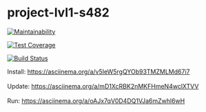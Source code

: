 # project-lvl1-s482

[![Maintainability](https://api.codeclimate.com/v1/badges/d9723a7ee618cc8af2df/maintainability)](https://codeclimate.com/github/alexxis/project-lvl1-s482/maintainability)

[![Test Coverage](https://api.codeclimate.com/v1/badges/d9723a7ee618cc8af2df/test_coverage)](https://codeclimate.com/github/alexxis/project-lvl1-s482/test_coverage)

[![Build Status](https://travis-ci.org/alexxis/project-lvl1-s482.svg?branch=master)](https://travis-ci.org/alexxis/project-lvl1-s482)

Install: https://asciinema.org/a/v5IeW5rgQYOb93TMZMLMd67i7<br><br>
Update: https://asciinema.org/a/mD1XcRBK2nMKFHmeN4wclXTVV<br><br>
Run: https://asciinema.org/a/oAJx7qV0D4DQ1VJa6mZwhl6wH
